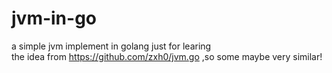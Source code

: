 # jvm-in-go
a simple jvm implement in golang just for learing   
the idea from https://github.com/zxh0/jvm.go ,so some maybe very similar!
